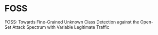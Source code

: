 # FOSS
FOSS: Towards Fine-Grained Unknown Class Detection against the Open-Set Attack Spectrum with Variable Legitimate Traffic
